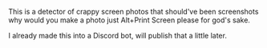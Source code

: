 This is a detector of crappy screen photos that should've been screenshots why would you make a photo just Alt+Print Screen please for god's sake.

I already made this into a Discord bot, will publish that a little later.
